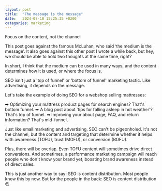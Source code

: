 ```yaml
---
layout: post
title:  "The message is the message"
date:   2024-07-10 15:25:35 +0200
categories: marketing
---
```


Focus on the content, not the channel

This post goes against the famous McLuhan, who said ‘the medium is the message’. It also goes against this other post I wrote a while back, but hey, we should be able to hold two thoughts at the same time, right?

In short, I think that the medium can be used in many ways, and the content determines how it is used, or where the focus is.

SEO isn't just a 'top of funnel' or 'bottom of funnel' marketing tactic. Like advertising, it depends on the message. 

Let's take the example of doing SEO for a webshop selling mattresses:

➡ Optimizing your mattress product pages for search engines? That's bottom funnel.
➡ A blog post about 'tips for falling asleep in hot weather'? That's top of funnel.
➡ Improving your about page, FAQ, and return information? That's mid-funnel.

Just like email marketing and advertising, SEO can't be pigeonholed. It's not the channel, but the content and targeting that determine whether it helps with awareness (TOFU), trust (MOFU), or conversion (BOFU).

Plus, there will be overlap. Even TOFU content will sometimes drive direct conversions. And sometimes, a performance marketing campaign will reach people who don't know your brand yet, boosting brand awareness instead of direct sales.

This is just another way to say: SEO is content distribution. Most people know this by now. But for the people in the back: SEO is content distribution 😉